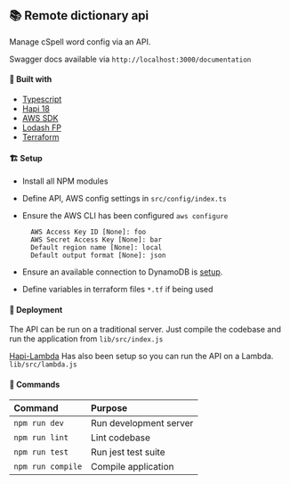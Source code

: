 ## 📚 Remote dictionary api

Manage cSpell word config via an API.

Swagger docs available via `http://localhost:3000/documentation`

#### 🔨 Built with

- [Typescript](https://www.typescriptlang.org/)
- [Hapi 18](http://hapijs.com/)
- [AWS SDK](https://aws.amazon.com/tools/)
- [Lodash FP](https://github.com/lodash/lodash/wiki/FP-Guide)
- [Terraform](https://www.terraform.io/)

#### 🏗️ Setup

- Install all NPM modules
- Define API, AWS config settings in `src/config/index.ts`
- Ensure the AWS CLI has been configured `aws configure`

  ```
    AWS Access Key ID [None]: foo
    AWS Secret Access Key [None]: bar
    Default region name [None]: local
    Default output format [None]: json
  ```

- Ensure an available connection to DynamoDB is [setup](https://docs.aws.amazon.com/amazondynamodb/latest/developerguide/DynamoDBLocal.html).
- Define variables in terraform files `*.tf` if being used

#### 📡 Deployment

The API can be run on a traditional server. Just compile the codebase and run the application from `lib/src/index.js`

[Hapi-Lambda](https://www.npmjs.com/package/hapi-lambda) Has also been setup so you can run the API on a Lambda. `lib/src/lambda.js`

#### 📖 Commands

Command                | Purpose
:--------------------- | :----------------------------------------------
`npm run dev`          | Run development server
`npm run lint`         | Lint codebase
`npm run test`         | Run jest test suite
`npm run compile`      | Compile application
